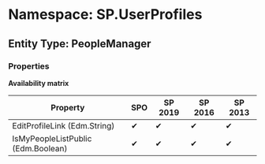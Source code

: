 # Namespace: SP.UserProfiles

## Entity Type: PeopleManager

### Properties

**Availability matrix**

Property | SPO | SP 2019 | SP 2016 | SP 2013
----------|-----|---------|---------|--------
EditProfileLink (Edm.String) | ✔ | ✔ | ✔ | ✔
IsMyPeopleListPublic (Edm.Boolean) | ✔ | ✔ | ✔ | ✔

